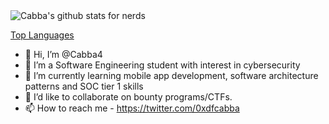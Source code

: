 
<img align="top" src="https://github-readme-stats.vercel.app/api?username=cabba4&show_icons=true&theme=radical" alt="Cabba's github stats for nerds" />

[Top Languages](https://ionicabizau.github.io/github-profile-languages/api.html?cabba4)

- 👋 Hi, I’m @Cabba4
- 👀 I’m a Software Engineering student with interest in cybersecurity
- 🌱 I’m currently learning mobile app development, software architecture patterns and SOC tier 1 skills
- 💞️ I’d like to collaborate on bounty programs/CTFs.
- 📫 How to reach me - https://twitter.com/0xdfcabba

<!---
Cabba4/Cabba4 is a ✨ special ✨ repository because its `README.md` (this file) appears on your GitHub profile.
You can click the Preview link to take a look at your changes.
[![Cabba's stats for nerds](https://github-readme-stats.vercel.app/api?username=cabba4)](https://github.com/anuraghazra/github-readme-stats)
--->
